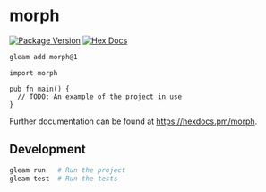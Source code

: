 # morph

[![Package Version](https://img.shields.io/hexpm/v/morph)](https://hex.pm/packages/morph)
[![Hex Docs](https://img.shields.io/badge/hex-docs-ffaff3)](https://hexdocs.pm/morph/)

```sh
gleam add morph@1
```
```gleam
import morph

pub fn main() {
  // TODO: An example of the project in use
}
```

Further documentation can be found at <https://hexdocs.pm/morph>.

## Development

```sh
gleam run   # Run the project
gleam test  # Run the tests
```
